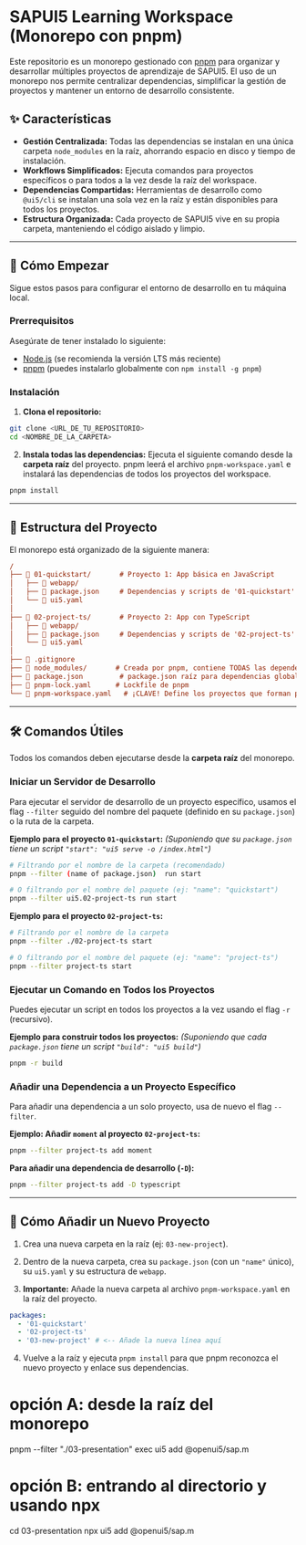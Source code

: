 # SAPUI5 Learning Workspace (Monorepo con pnpm)

Este repositorio es un monorepo gestionado con [pnpm](https://pnpm.io/) para organizar y desarrollar múltiples proyectos de aprendizaje de SAPUI5. El uso de un monorepo nos permite centralizar dependencias, simplificar la gestión de proyectos y mantener un entorno de desarrollo consistente.

## ✨ Características

- __Gestión Centralizada:__ Todas las dependencias se instalan en una única carpeta `node_modules` en la raíz, ahorrando espacio en disco y tiempo de instalación.
- **Workflows Simplificados:** Ejecuta comandos para proyectos específicos o para todos a la vez desde la raíz del workspace.
- **Dependencias Compartidas:** Herramientas de desarrollo como `@ui5/cli` se instalan una sola vez en la raíz y están disponibles para todos los proyectos.
- **Estructura Organizada:** Cada proyecto de SAPUI5 vive en su propia carpeta, manteniendo el código aislado y limpio.

---

## 🚀 Cómo Empezar

Sigue estos pasos para configurar el entorno de desarrollo en tu máquina local.

### Prerrequisitos

Asegúrate de tener instalado lo siguiente:

- [Node.js](https://nodejs.org/) (se recomienda la versión LTS más reciente)
- [pnpm](https://pnpm.io/installation) (puedes instalarlo globalmente con `npm install -g pnpm`)

### Instalación

1. **Clona el repositorio:**

```bash
git clone <URL_DE_TU_REPOSITORIO>
cd <NOMBRE_DE_LA_CARPETA>

```

2. **Instala todas las dependencias:**
Ejecuta el siguiente comando desde la **carpeta raíz** del proyecto. pnpm leerá el archivo `pnpm-workspace.yaml` e instalará las dependencias de todos los proyectos del workspace.

```bash
pnpm install

```

---

## 📂 Estructura del Proyecto

El monorepo está organizado de la siguiente manera:

```ini
/
├── 📁 01-quickstart/       # Proyecto 1: App básica en JavaScript
│   ├── 📁 webapp/
│   ├── 📄 package.json     # Dependencias y scripts de '01-quickstart'
│   └── 📄 ui5.yaml
│
├── 📁 02-project-ts/       # Proyecto 2: App con TypeScript
│   ├── 📁 webapp/
│   ├── 📄 package.json     # Dependencias y scripts de '02-project-ts'
│   └── 📄 ui5.yaml
│
├── 📄 .gitignore
├── 📄 node_modules/       # Creada por pnpm, contiene TODAS las dependencias
├── 📄 package.json         # package.json raíz para dependencias globales (ej: @ui5/cli)
├── 📄 pnpm-lock.yaml      # Lockfile de pnpm
└── 📄 pnpm-workspace.yaml   # ¡CLAVE! Define los proyectos que forman parte del workspace

```

---

## 🛠️ Comandos Útiles

Todos los comandos deben ejecutarse desde la **carpeta raíz** del monorepo.

### Iniciar un Servidor de Desarrollo

Para ejecutar el servidor de desarrollo de un proyecto específico, usamos el flag `--filter` seguido del nombre del paquete (definido en su `package.json`) o la ruta de la carpeta.

**Ejemplo para el proyecto `01-quickstart`:**
*(Suponiendo que su `package.json` tiene un script `"start": "ui5 serve -o /index.html"`)*

```bash
# Filtrando por el nombre de la carpeta (recomendado)
pnpm --filter (name of package.json)  run start

# O filtrando por el nombre del paquete (ej: "name": "quickstart")
pnpm --filter ui5.02-project-ts run start

```

**Ejemplo para el proyecto `02-project-ts`:**

```bash
# Filtrando por el nombre de la carpeta
pnpm --filter ./02-project-ts start

# O filtrando por el nombre del paquete (ej: "name": "project-ts")
pnpm --filter project-ts start

```

### Ejecutar un Comando en Todos los Proyectos

Puedes ejecutar un script en todos los proyectos a la vez usando el flag `-r` (recursivo).

**Ejemplo para construir todos los proyectos:**
*(Suponiendo que cada `package.json` tiene un script `"build": "ui5 build"`)*

```bash
pnpm -r build

```

### Añadir una Dependencia a un Proyecto Específico

Para añadir una dependencia a un solo proyecto, usa de nuevo el flag `--filter`.

**Ejemplo: Añadir `moment` al proyecto `02-project-ts`:**

```bash
pnpm --filter project-ts add moment

```

**Para añadir una dependencia de desarrollo (`-D`):**

```bash
pnpm --filter project-ts add -D typescript

```

---

## 🌱 Cómo Añadir un Nuevo Proyecto

1. Crea una nueva carpeta en la raíz (ej: `03-new-project`).

2. Dentro de la nueva carpeta, crea su `package.json` (con un `"name"` único), su `ui5.yaml` y su estructura de `webapp`.

3. **Importante:** Añade la nueva carpeta al archivo `pnpm-workspace.yaml` en la raíz del proyecto.

```yaml
packages:
  - '01-quickstart'
  - '02-project-ts'
  - '03-new-project' # <-- Añade la nueva línea aquí

```

4. Vuelve a la raíz y ejecuta `pnpm install` para que pnpm reconozca el nuevo proyecto y enlace sus dependencias.

# opción A: desde la raíz del monorepo
pnpm --filter "./03-presentation" exec ui5 add @openui5/sap.m

# opción B: entrando al directorio y usando npx
cd 03-presentation
npx ui5 add @openui5/sap.m

